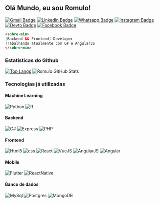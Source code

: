 ## Olá Mundo, eu sou Romulo!
[![Gmail Badge](https://img.shields.io/badge/gmail-D14836?&style=flat-square&logo=gmail&logoColor=white)](mailto:romulofgouvea@gmail.com)
[![Linkedin Badge](https://img.shields.io/badge/-LinkedIn-blue?style=flat-square&logo=Linkedin&logoColor=white&link=https://www.linkedin.com/in/fagnerpsantos/)](https://www.linkedin.com/in/fagnerpsantos/)
[![Whatsapp Badge](https://img.shields.io/badge/WHATSAPP-25D366?&style=flat-square&logo=whatsapp&logoColor=white)](https://api.whatsapp.com/send?phone=5532999611396)
[![Instagram Badge](https://img.shields.io/badge/instagram-%23E4405F.svg?&style=flat-square&logo=instagram&logoColor=white)](https://www.instagram.com/romulo.f.gouvea/)
[![Devto Badge](https://img.shields.io/badge/DEV.TO-%230A0A0A.svg?&style=flat-square&logo=dev-dot-to&logoColor=white)](https://dev.to/romulofgouvea/)
[![Facebook Badge](https://img.shields.io/badge/facebook-%231877F2.svg?&style=flat-square&logo=facebook&logoColor=white)](https://fb.com/romulofgouvea)

```html
<sobre-mim>
[Backend && Frontend] Developer
Trabalhando atualmente com C# e AngularJS
</sobre-mim>
```


### Estatisticas do Github
[![Top Langs](https://github-readme-stats.vercel.app/api/top-langs/?username=romulofgouvea&layout=compact&custom_title=Linguagens%20mais%20utilizadas)](https://github.com/romulofgouvea/github-readme-stats) ![Romulo GitHub Stats](https://github-readme-stats.vercel.app/api?username=romulofgouvea&show_icons=true&hide_title=true&include_all_commits=true)

### Tecnologias já utilizadas

#### Machine Learning
![Python](https://img.shields.io/badge/python-%233776AB.svg?&style=flat-square&logo=python&logoColor=white)
![R](https://img.shields.io/badge/r-%23276DC3.svg?&style=flat-square&logo=r&logoColor=white)

#### Backend
![C#](https://img.shields.io/badge/c%23%20-%23239120.svg?&style=flat-square&logo=c-sharp&logoColor=white)
![Express](https://img.shields.io/badge/express.js%20-%23404d59.svg?&style=flat-square)
![PHP](https://img.shields.io/badge/php-%23777BB4.svg?&style=flat-square&logo=php&logoColor=white)

#### Frontend
![Html5](https://img.shields.io/badge/html5%20-%23E34F26.svg?&style=flat-square&logo=html5&logoColor=white)
![css](https://img.shields.io/badge/css3%20-%231572B6.svg?&style=flat-square&logo=css3&logoColor=white)
![React](https://img.shields.io/badge/react%20-%2320232a.svg?&style=flat-square&logo=react&logoColor=%2361DAFB)
![VueJS](https://img.shields.io/badge/vuejs%20-%2335495e.svg?&style=flat-square&logo=vue.js&logoColor=%234FC08D)
![AngularJS](https://img.shields.io/badge/angular.js%20-%23E23237.svg?&style=flat-square&logo=angularjs&logoColor=white)
![Angular](https://img.shields.io/badge/angular%20-%23DD0031.svg?&style=flat-square&logo=angular&logoColor=white)

#### Mobile
![Flutter](https://img.shields.io/badge/Flutter%20-%2302569B.svg?&style=flat-square&logo=Flutter&logoColor=white)
![ReactNative](https://img.shields.io/badge/react_native%20-%2320232a.svg?&style=flat-square&logo=react&logoColor=%2361DAFB)

#### Banco de dados
![MySql](https://img.shields.io/badge/mysql-%2300f.svg?&style=flat-square&logo=mysql&logoColor=white)
![Postgres](https://img.shields.io/badge/postgres-%23316192.svg?&style=flat-square&logo=postgresql&logoColor=white)
![MongoDB](https://img.shields.io/badge/MongoDB-%234ea94b.svg?&style=flat-square&logo=mongodb&logoColor=white)
